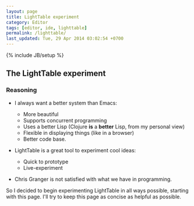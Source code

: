 ```yaml
---
layout: page
title: LightTable experiment
category: Editor
tags: [editor, ide, lighttable]
permalink: /lighttable/
last_updated: Tue, 29 Apr 2014 03:02:54 +0700
---
```

{% include JB/setup %}

## The LightTable experiment ##

### Reasoning ###

* I always want a better system than Emacs:
  - More beautiful
  - Supports concurrent programming
  - Uses a better Lisp (Clojure **is** a **better** Lisp, from my personal
    view)
  - Flexible in displaying things (like in a browser)
  - Better code base.

* LightTable is a great tool to experiment cool ideas:
  - Quick to prototype
  - Live-experiment

* Chris Granger is not satisfied with what we have in programming.

So I decided to begin experimenting LightTable in all ways possible, starting
with this page.  I'll try to keep this page as concise as helpful as possible.
